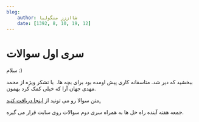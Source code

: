 ```yaml
---
blog:
    author: شااززز منگولیا
    date: [1392, 8, 10, 19, 12]
---
```

# سری اول سوالات

<div class="cnt">
سلام :)<p></p>
<p>ببخشید که دیر شد. متاسفانه کاری پیش اومده بود برای بچه ها.  با تشکر ویژه از محمد مهدی جهان آرا که خیلی کمک کرد بهمون.</p>
<p>متن سوالا رو می تونید از <a href="http://bayanbox.ir/id/8179545308876647308?info" target="_blank">اینجا دریافت کنید.</a></p>
<p>جمعه هفته آینده راه حل ها به همراه سری دوم سوالات روی سایت قرار می گیره.</p>
<p></p>
</div>
